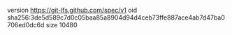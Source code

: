 version https://git-lfs.github.com/spec/v1
oid sha256:3de5d589c7d0c05baa85a8904d94d4ceb73ffe887ace4ab7d47ba0706ed0dc6d
size 10480
